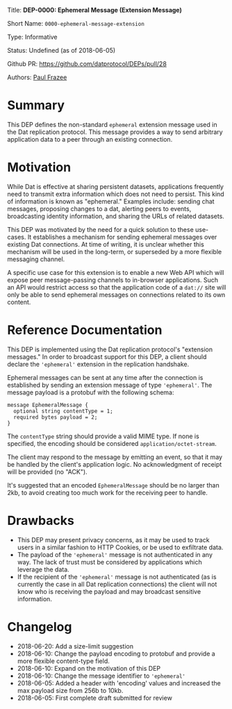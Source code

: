 
Title: **DEP-0000: Ephemeral Message (Extension Message)**

Short Name: `0000-ephemeral-message-extension`

Type: Informative

Status: Undefined (as of 2018-06-05)

Github PR: https://github.com/datprotocol/DEPs/pull/28

Authors: [Paul Frazee](https://github.com/pfrazee)


# Summary
[summary]: #summary

This DEP defines the non-standard `ephemeral` extension message used in the Dat replication protocol. This message provides a way to send arbitrary application data to a peer through an existing connection.


# Motivation
[motivation]: #motivation

While Dat is effective at sharing persistent datasets, applications frequently need to transmit extra information which does not need to persist. This kind of information is known as "ephemeral." Examples include: sending chat messages, proposing changes to a dat, alerting peers to events, broadcasting identity information, and sharing the URLs of related datasets.

This DEP was motivated by the need for a quick solution to these use-cases. It establishes a mechanism for sending ephemeral messages over existing Dat connections. At time of writing, it is unclear whether this mechanism will be used in the long-term, or superseded by a more flexible messaging channel.

A specific use case for this extension is to enable a new Web API which will expose peer message-passing channels to in-browser applications. Such an API would restrict access so that the application code of a `dat://` site will only be able to send ephemeral messages on connections related to its own content.


# Reference Documentation
[reference-documentation]: #reference-documentation

This DEP is implemented using the Dat replication protocol's "extension messages." In order to broadcast support for this DEP, a client should declare the `'ephemeral'` extension in the replication handshake.

Ephemeral messages can be sent at any time after the connection is established by sending an extension message of type `'ephemeral'`. The message payload is a protobuf with the following schema:

```
message EphemeralMessage {
  optional string contentType = 1;
  required bytes payload = 2;
}
```

The `contentType` string should provide a valid MIME type. If none is specified, the encoding should be considered `application/octet-stream`.

The client may respond to the message by emitting an event, so that it may be handled by the client's application logic. No acknowledgment of receipt will be provided (no "ACK").

It's suggested that an encoded `EphemeralMessage` should be no larger than 2kb, to avoid creating too much work for the receiving peer to handle.


# Drawbacks
[drawbacks]: #drawbacks

- This DEP may present privacy concerns, as it may be used to track users in a similar fashion to HTTP Cookies, or be used to exfiltrate data.
- The payload of the `'ephemeral'` message is not authenticated in any way. The lack of trust must be considered by applications which leverage the data.
- If the recipient of the `'ephemeral'` message is not authenticated (as is currently the case in all Dat replication connections) the client will not know who is receiving the payload and may broadcast sensitive information.


# Changelog
[changelog]: #changelog

- 2018-06-20: Add a size-limit suggestion
- 2018-06-10: Change the payload encoding to protobuf and provide a more flexible content-type field.
- 2018-06-10: Expand on the motivation of this DEP
- 2018-06-10: Change the message identifier to `'ephemeral'`
- 2018-06-05: Added a header with 'encoding' values and increased the max payload size from 256b to 10kb.
- 2018-06-05: First complete draft submitted for review

